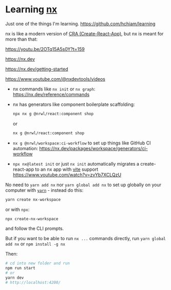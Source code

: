 # Learning [nx](https://nx.dev/)

Just one of the things I'm learning. https://github.com/hchiam/learning

nx is like a modern version of [CRA (Create-React-App)](https://github.com/hchiam/learning-reactjs), but nx is meant for more than that:

https://youtu.be/2OTq15A5s0Y?t=159

https://nx.dev

https://nx.dev/getting-started

https://www.youtube.com/@nxdevtools/videos

- nx commands like `nx init` or `nx graph`: https://nx.dev/reference/commands

- nx has generators like component boilerplate scaffolding:

  ```sh
  npx nx g @nrwl/react:component shop
  ```

  or

  ```sh
  nx g @nrwl/react:component shop
  ```

- `nx g @nrwl/workspace:ci-workflow` to set up things like GitHub CI automation: https://nx.dev/packages/workspace/generators/ci-workflow

- `npx nx@latest init` or just `nx init` automatically migrates a create-react-app to an nx app with [vite](https://github.com/hchiam/learning-vite) support https://www.youtube.com/watch?v=zvYb7XCLQzU

No need to `yarn add nx` nor `yarn global add nx` to set up globally on your computer with [`yarn`](https://github.com/hchiam/learning-yarn) - instead do this:

```sh
yarn create nx-workspace
```

or with `npx`:

```sh
npx create-nx-workspace
```

and follow the CLI prompts.

But if you want to be able to run `nx ...` commands directly, run `yarn global add nx` or `npm install -g nx`

Then:

```sh
# cd into new folder and run
npm run start
# or
yarn dev
# http://localhost:4200/
```
